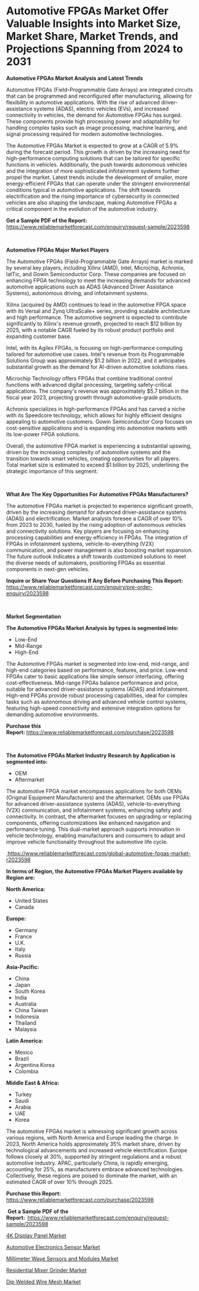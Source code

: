 <p><h1>Automotive FPGAs Market Offer Valuable Insights into Market Size, Market Share, Market Trends, and Projections Spanning from 2024 to 2031</h1></p><p><strong>Automotive FPGAs Market Analysis and Latest Trends</strong></p>
<p><p>Automotive FPGAs (Field-Programmable Gate Arrays) are integrated circuits that can be programmed and reconfigured after manufacturing, allowing for flexibility in automotive applications. With the rise of advanced driver-assistance systems (ADAS), electric vehicles (EVs), and increased connectivity in vehicles, the demand for Automotive FPGAs has surged. These components provide high processing power and adaptability for handling complex tasks such as image processing, machine learning, and signal processing required for modern automotive technologies.</p><p>The Automotive FPGAs Market is expected to grow at a CAGR of 5.9% during the forecast period. This growth is driven by the increasing need for high-performance computing solutions that can be tailored for specific functions in vehicles. Additionally, the push towards autonomous vehicles and the integration of more sophisticated infotainment systems further propel the market. Latest trends include the development of smaller, more energy-efficient FPGAs that can operate under the stringent environmental conditions typical in automotive applications. The shift towards electrification and the rising importance of cybersecurity in connected vehicles are also shaping the landscape, making Automotive FPGAs a critical component in the evolution of the automotive industry.</p></p>
<p><strong>Get a Sample PDF of the Report:&nbsp;</strong> <a href="https://www.reliablemarketforecast.com/enquiry/request-sample/2023598?utm_campaign=1778&utm_medium=2&utm_source=Github&utm_content=ia&utm_term=30102024&utm_id=automotive-fpgas">https://www.reliablemarketforecast.com/enquiry/request-sample/2023598</a></p>
<p>&nbsp;</p>
<p><strong>Automotive FPGAs Major Market Players</strong></p>
<p><p>The Automotive FPGAs (Field-Programmable Gate Arrays) market is marked by several key players, including Xilinx (AMD), Intel, Microchip, Achronix, latTic, and Gowin Semiconductor Corp. These companies are focused on enhancing FPGA technology to meet the increasing demands for advanced automotive applications such as ADAS (Advanced Driver Assistance Systems), autonomous driving, and infotainment systems.</p><p>Xilinx (acquired by AMD) continues to lead in the automotive FPGA space with its Versal and Zynq UltraScale+ series, providing scalable architecture and high performance. The automotive segment is expected to contribute significantly to Xilinx's revenue growth, projected to reach $12 billion by 2025, with a notable CAGR fueled by its robust product portfolio and expanding customer base.</p><p>Intel, with its Agilex FPGAs, is focusing on high-performance computing tailored for automotive use cases. Intel's revenue from its Programmable Solutions Group was approximately $1.2 billion in 2022, and it anticipates substantial growth as the demand for AI-driven automotive solutions rises.</p><p>Microchip Technology offers FPGAs that combine traditional control functions with advanced digital processing, targeting safety-critical applications. The company's revenue was approximately $5.7 billion in the fiscal year 2023, projecting growth through automotive-grade products.</p><p>Achronix specializes in high-performance FPGAs and has carved a niche with its Speedcore technology, which allows for highly efficient designs appealing to automotive customers. Gowin Semiconductor Corp focuses on cost-sensitive applications and is expanding into automotive markets with its low-power FPGA solutions.</p><p>Overall, the automotive FPGA market is experiencing a substantial upswing, driven by the increasing complexity of automotive systems and the transition towards smart vehicles, creating opportunities for all players. Total market size is estimated to exceed $1 billion by 2025, underlining the strategic importance of this segment.</p></p>
<p>&nbsp;</p>
<p><strong>What Are The Key Opportunities For Automotive FPGAs Manufacturers?</strong></p>
<p><p>The automotive FPGAs market is projected to experience significant growth, driven by the increasing demand for advanced driver-assistance systems (ADAS) and electrification. Market analysts foresee a CAGR of over 10% from 2023 to 2030, fueled by the rising adoption of autonomous vehicles and connectivity solutions. Key players are focusing on enhancing processing capabilities and energy efficiency in FPGAs. The integration of FPGAs in infotainment systems, vehicle-to-everything (V2X) communication, and power management is also boosting market expansion. The future outlook indicates a shift towards customized solutions to meet the diverse needs of automakers, positioning FPGAs as essential components in next-gen vehicles.</p></p>
<p><strong>Inquire or Share Your Questions If Any Before Purchasing This Report:</strong> <a href="https://www.reliablemarketforecast.com/enquiry/pre-order-enquiry/2023598?utm_campaign=1778&utm_medium=2&utm_source=Github&utm_content=ia&utm_term=30102024&utm_id=automotive-fpgas">https://www.reliablemarketforecast.com/enquiry/pre-order-enquiry/2023598</a></p>
<p>&nbsp;</p>
<p><strong>Market Segmentation</strong></p>
<p><strong>The Automotive FPGAs Market Analysis by types is segmented into:</strong></p>
<p><ul><li>Low-End</li><li>Mid-Range</li><li>High-End</li></ul></p>
<p><p>The Automotive FPGAs market is segmented into low-end, mid-range, and high-end categories based on performance, features, and price. Low-end FPGAs cater to basic applications like simple sensor interfacing, offering cost-effectiveness. Mid-range FPGAs balance performance and price, suitable for advanced driver-assistance systems (ADAS) and infotainment. High-end FPGAs provide robust processing capabilities, ideal for complex tasks such as autonomous driving and advanced vehicle control systems, featuring high-speed connectivity and extensive integration options for demanding automotive environments.</p></p>
<p><strong>Purchase this Report:&nbsp;</strong><a href="https://www.reliablemarketforecast.com/purchase/2023598?utm_campaign=1778&utm_medium=2&utm_source=Github&utm_content=ia&utm_term=30102024&utm_id=automotive-fpgas">https://www.reliablemarketforecast.com/purchase/2023598</a></p>
<p>&nbsp;</p>
<p><strong>The Automotive FPGAs Market Industry Research by Application is segmented into:</strong></p>
<p><ul><li>OEM</li><li>Aftermarket</li></ul></p>
<p><p>The automotive FPGA market encompasses applications for both OEMs (Original Equipment Manufacturers) and the aftermarket. OEMs use FPGAs for advanced driver-assistance systems (ADAS), vehicle-to-everything (V2X) communication, and infotainment systems, enhancing safety and connectivity. In contrast, the aftermarket focuses on upgrading or replacing components, offering customizations like enhanced navigation and performance tuning. This dual-market approach supports innovation in vehicle technology, enabling manufacturers and consumers to adapt and improve vehicle functionality throughout the automotive life cycle.</p></p>
<p><a href="https://www.reliablemarketforecast.com/global-automotive-fpgas-market-r2023598?utm_campaign=1778&utm_medium=2&utm_source=Github&utm_content=ia&utm_term=30102024&utm_id=automotive-fpgas">&nbsp;https://www.reliablemarketforecast.com/global-automotive-fpgas-market-r2023598</a></p>
<p><strong>In terms of Region, the Automotive FPGAs Market Players available by Region are:</strong></p>
<p>
    <p> <strong> North America: </strong>
        <ul>
            <li>United States</li>
            <li>Canada</li>
        </ul>
        </p> 
    <p> <strong> Europe: </strong>
        <ul>
            <li>Germany</li>
            <li>France</li>
            <li>U.K.</li>
            <li>Italy</li>
            <li>Russia</li>
        </ul>
        </p> 
    <p> <strong> Asia-Pacific: </strong>
        <ul>
            <li>China</li>
            <li>Japan</li>
            <li>South Korea</li>
            <li>India</li>
            <li>Australia</li>
            <li>China Taiwan</li>
            <li>Indonesia</li>
            <li>Thailand</li>
            <li>Malaysia</li>
        </ul>
        </p> 
    <p> <strong> Latin America: </strong>
        <ul>
            <li>Mexico</li>
            <li>Brazil</li>
            <li>Argentina Korea</li>
            <li>Colombia</li>
        </ul>
        </p> 
    <p> <strong> Middle East & Africa: </strong>
        <ul>
            <li>Turkey</li>
            <li>Saudi</li>
            <li>Arabia</li>
            <li>UAE</li>
            <li>Korea</li>
        </ul>
    </p>
    </p>
<p><p>The automotive FPGAs market is witnessing significant growth across various regions, with North America and Europe leading the charge. In 2023, North America holds approximately 35% market share, driven by technological advancements and increased vehicle electrification. Europe follows closely at 30%, supported by stringent regulations and a robust automotive industry. APAC, particularly China, is rapidly emerging, accounting for 25%, as manufacturers embrace advanced technologies. Collectively, these regions are poised to dominate the market, with an estimated CAGR of over 10% through 2025.</p></p>
<p><strong>Purchase this Report: </strong><a href="https://www.reliablemarketforecast.com/purchase/2023598?utm_campaign=1778&utm_medium=2&utm_source=Github&utm_content=ia&utm_term=30102024&utm_id=automotive-fpgas">https://www.reliablemarketforecast.com/purchase/2023598</a></p>
<p>&nbsp;<strong>Get a Sample PDF of the Report:&nbsp;&nbsp;</strong><a href="https://www.reliablemarketforecast.com/enquiry/request-sample/2023598?utm_campaign=1778&utm_medium=2&utm_source=Github&utm_content=ia&utm_term=30102024&utm_id=automotive-fpgas">https://www.reliablemarketforecast.com/enquiry/request-sample/2023598</a></p>
<p><strong></strong></p>
<p><p><a href="https://github.com/DRIVERKAPAUL/Market-Research-Report-List-1/blob/main/4k-display-panel-market.md?utm_campaign=1778&utm_medium=2&utm_source=Github&utm_content=ia&utm_term=30102024&utm_id=automotive-fpgas">4K Display Panel Market</a></p><p><a href="https://www.linkedin.com/pulse/automotive-electronics-sensor-industry-sector-new-technologies-uzogf?utm_campaign=1778&utm_medium=2&utm_source=Github&utm_content=ia&utm_term=30102024&utm_id=automotive-fpgas">Automotive Electronics Sensor Market</a></p><p><a href="https://www.linkedin.com/pulse/millimeter-wave-sensors-modules-market-trends-growth-outlook-0iype?utm_campaign=1778&utm_medium=2&utm_source=Github&utm_content=ia&utm_term=30102024&utm_id=automotive-fpgas">Millimeter Wave Sensors and Modules Market</a></p><p><a href="https://www.linkedin.com/pulse/global-residential-mixer-grinder-market-focus-application-twabc?utm_campaign=1778&utm_medium=2&utm_source=Github&utm_content=ia&utm_term=30102024&utm_id=automotive-fpgas">Residential Mixer Grinder Market</a></p><p><a href="https://www.linkedin.com/pulse/market-forecasting-change-global-dip-welded-wire-mesh-dynamics-ryy2c?utm_campaign=1778&utm_medium=2&utm_source=Github&utm_content=ia&utm_term=30102024&utm_id=automotive-fpgas">Dip Welded Wire Mesh Market</a></p></p>
